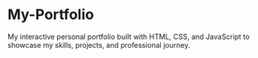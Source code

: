 # My-Portfolio
My interactive personal portfolio built with HTML, CSS, and JavaScript to showcase my skills, projects, and professional journey.

